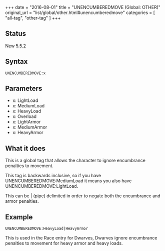 +++
date = "2016-08-01"
title = "UNENCUMBEREDMOVE (Global: OTHER)"
original_url = "list/global/other.html#unencumberedmove"
categories = [ "all-tag", "other-tag" ]
+++

## Status

New 5.5.2

## Syntax

`UNENCUMBEREDMOVE:x`

## Parameters

-   x: LightLoad
-   x: MediumLoad
-   x: HeavyLoad
-   x: Overload
-   x: LightArmor
-   x: MediumArmor
-   x: HeavyArmor



What it does
------------

This is a global tag that allows the character to ignore encumbrance
penalties to movement.

This tag is backwards inclusive, so if you have
UNENCUMBEREDMOVE:MediumLoad it means you also have
UNENCUMBEREDMOVE:LightLoad.

This can be | (pipe) delimited in order to negate both the encumbrance
and armor penalties.

Example
-------

`UNENCUMBEREDMOVE:HeavyLoad|HeavyArmor`

This is used in the Race entry for Dwarves, Dwarves ignore encumbrance
penalties to movement for heavy armor and heavy loads.

